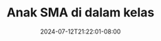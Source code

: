 --- 
title: "Anak SMA di dalam kelas"
description: "nonton  video bokep Anak SMA di dalam kelas simontok    "
date: 2024-07-12T21:22:01-08:00
file_code: "ygix6phobrro"
draft: false
cover: "3j7k546wek8923ik.jpg"
tags: ["Anak", "SMA", "dalam", "kelas", "bokep-indo", "bokep-viral", "bokep-ig"]
length: 27
fld_id: "1392272"
foldername: "anaksemea"
categories: ["anaksemea"]
views: 59
---